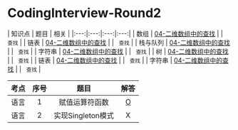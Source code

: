 # CodingInterview-Round2

| 知识点 | 题目 | 相关 |
|:---:|:---:|:---:|:---:|
| 数组 | [04-二维数组中的查找](04-二维数组中的查找.md) | | ` 查找` |
| 链表 | [04-二维数组中的查找](04-二维数组中的查找.md) | | ` 查找` |
| 栈与队列 | [04-二维数组中的查找](04-二维数组中的查找.md) | | ` 查找` |
| 字符串 | [04-二维数组中的查找](04-二维数组中的查找.md) | | ` 查找` |
| 树 | [04-二维数组中的查找](04-二维数组中的查找.md) | | ` 查找` |
| 链表 | [04-二维数组中的查找](04-二维数组中的查找.md) | | ` 查找` |
| 字符串 | [04-二维数组中的查找](04-二维数组中的查找.md) | | ` 查找` |

| 考点 | 序号 | 题目 | 解答 |
|:---:|:---:|:---:|:---:|
| 语言 | 1 | 赋值运算符函数 | [O](剑指offer/1-赋值运算符函数.md) |
| 语言 | 2 | 实现Singleton模式 | X |
